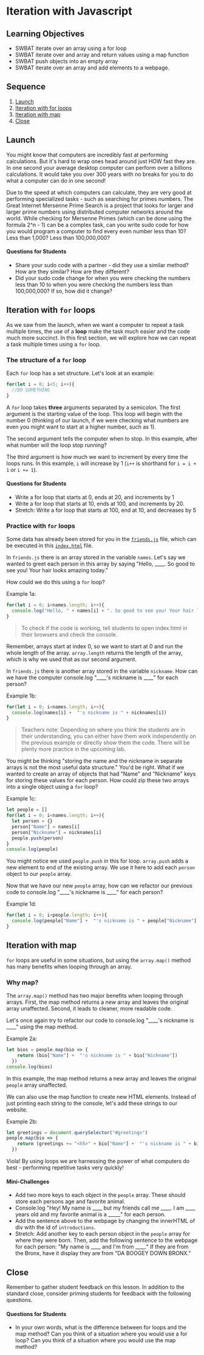 # Iteration with Javascript

## Learning Objectives

* SWBAT iterate over an array using a for loop
* SWBAT iterate over and array and return values using a map function
* SWBAT push objects into an empty array
* SWBAT iterate over an array and add elements to a webpage.

## Sequence

1. [Launch](#launch)
2. [Iteration with for loops](#iteration-with-for-loops)
3. [Iteration with map](#iteration-with-map)
4. [Close](#close)

## Launch

You might know that computers are incredibly fast at performing calculations. But it's hard to wrap ones head around just HOW fast they are. In one second your average desktop computer can perform over a billions calculations. It would take you over 300 years with no breaks for you to do what a computer can do in one second!

Due to the speed at which computers can calculate, they are very good at performing specialized tasks - such as searching for primes numbers. The Great Internet Mersenne Prime Search is a project that looks for larger and larger prime numbers using distributed computer networks around the world. While checking for Mersenne Primes (which can be done using the formula 2^n - 1) can be a complex task, can you write sudo code for how you would program a computer to find every even number less than 10? Less than 1,000? Less than 100,000,000?

#### Questions for Students

* Share your sudo code with a partner - did they use a similar method? How are they similar? How are they different?
* Did your sudo code change for when you were checking the numbers less than 10 to when you were checking the numbers less than 100,000,000? If so, how did it change?

## Iteration with `for` loops

As we saw from the launch, when we want a computer to repeat a task multiple times, the use of a **loop** make the task much easier and the code much more succinct. In this first section, we will explore how we can repeat a task multiple times using a `for` loop.

### The structure of a `for` loop

Each `for` loop has a set structure. Let's look at an example:

```javascript
for(let i = 0; i<5; i++){
  //DO SOMETHING
}
```

A `for` loop takes **three** arguments separated by a semicolon. The first argument is the starting value of the loop. This loop will begin with the number 0 (thinking of our launch, if we were checking what numbers are even you might want to start at a higher number, such as 1).

The second argument tells the computer when to stop. In this example, after what number will the loop stop running?

The third argument is how much we want to increment by every time the loops runs. In this example, `i` will increase by 1 (`i++` is shorthand for `i = i + 1` or `i += 1`).

#### Questions for Students

* Write a for loop that starts at 0, ends at 20, and increments by 1
* Write a for loop that starts at 10, ends at 100, and increments by 20.
* Stretch: Write a for loop that starts at 100, end at 10, and decreases by 5

### Practice with `for` loops

Some data has already been stored for you in the [`friends.js`](javascript-iteration/friends.js) file, which can be executed in this [`index.html`](javascript-iteration/index.html) file.

In `friends.js` there is an array stored in the variable `names`. Let's say we wanted to greet each person in this array by saying "Hello, ____. So good to see you! Your hair looks amazing today."

How could we do this using a `for` loop?

Example 1a:
```javascript
for(let i = 0; i<names.length; i++){
  console.log("Hello, " + names[i] + ". So good to see you! Your hair looks amazing today.")
}
```
> To check if the code is working, tell students to open index.html in their browsers and check the console.

Remember, arrays start at index 0, so we want to start at 0 and run the whole length of the array. `array.length` returns the length of the array, which is why we used that as our second argument.

In `friends.js` there is another array stored in the variable `nickname`. How can we have the computer console.log "____'s nickname is ____" for each person?

Example 1b:
```javascript
for(let i = 0; i<names.length; i++){
  console.log(names[i] +  "'s nickname is " + nicknames[i])
}
```

> Teachers note: Depending on where you think the students are in their understanding, you can either have them work independently on the previous example or directly show them the code. There will be plenty more practice in the upcoming lab.

You might be thinking "storing the name and the nickname in separate arrays is not the most useful data structure." You'd be right. What if we wanted to create an array of objects that had "Name" and "Nickname" keys for storing these values for each person. How could zip these two arrays into a single object using a `for` loop?

Example 1c:
```javascript
let people = []
for(let i = 0; i<names.length; i++){
  let person = {}
  person["Name"] = names[i]
  person["Nickname"] = nicknames[i]
  people.push(person)
}
console.log(people)
```

You might notice we used `people.push` in this for loop. `array.push` adds a new element to end of the existing array. We use it here to add each `person` object to our `people` array.

Now that we have our new `people` array, how can we refactor our previous code to console.log "____'s nickname is ____" for each person?

Example 1d:
```javascript
for(let i = 0; i<people.length; i++){
  console.log(people["Name"] +  "'s nickname is " + people["Nickname"] )
}
```

## Iteration with map

`for` loops are useful in some situations, but using the `array.map()` method has many benefits when looping through an array.

### Why map?

The `array.map()` method has two major benefits when looping through arrays. First, the map method returns a new array and leaves the original array unaffected. Second, it leads to cleaner, more readable code.

Let's once again try to refactor our code to console.log "____'s nickname is ____" using the map method.

Example 2a:
```javascript
let bios = people.map(bio => {
    return (bio["Name"] +  "'s nickname is " + bio["Nickname"])
  })
console.log(bios)
```

In this example, the map method returns a new array and leaves the original `people` array unaffected.

We can also use the map function to create new HTML elements. Instead of just printing each string to the console, let's add these strings to our website.

Example 2b:
```javascript
let greetings = document.querySelector("#greetings")
people.map(bio => {
    return (greetings += "<h5>" + bio["Name"] +  "'s nickname is " + bio["Nickname"] + "</h5>")
  })
```

Viola! By using loops we are harnessing the power of what computers do best - performing repetitive tasks very quickly!

#### Mini-Challenges

* Add two more keys to each object in the `people` array. These should store each persons age and favorite animal.
* Console.log "Hey! My name is ____ but my friends call me ____. I am ____ years old and my favorite animal is a _____" for each person.
* Add the sentence above to the webpage by changing the innerHTML of div with the id of `introductions`.
* Stretch: Add another key to each person object in the `people` array for where they were born. Then, add the following sentence to the webpage for each person: "My name is ____ and I'm from ____." If they are from the Bronx, have it display they are from "DA BOOGEY DOWN BRONX."

## Close

Remember to gather student feedback on this lesson. In addition to the standard close, consider priming students for feedback with the following questions.

#### Questions for Students

* In your own words, what is the difference between for loops and the map method? Can you think of a situation where you would use a for loop? Can you think of a situation where you would use the map method?
